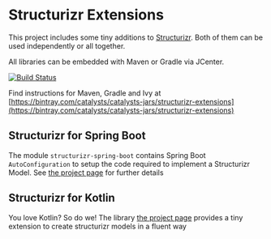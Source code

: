 # Structurizr Extensions

This project includes some tiny additions to [Structurizr](https://structurizr.com/). Both of them can be used independently
or all together.

All libraries can be embedded with Maven or Gradle via JCenter.

[![Build Status](https://travis-ci.org/Catalysts/structurizr-extensions.svg?branch=master)](https://travis-ci.org/Catalysts/structurizr-extensions)

Find instructions for Maven, Gradle and Ivy at [https://bintray.com/catalysts/catalysts-jars/structurizr-extensions](https://bintray.com/catalysts/catalysts-jars/structurizr-extensions)

## Structurizr for Spring Boot

The module `structurizr-spring-boot` contains Spring Boot `AutoConfiguration` to setup the code required to implement
a Structurizr Model. See [the project page](https://github.com/Catalysts/structurizr-extensions/tree/master/structurizr-spring-boot) for further details


## Structurizr for Kotlin

You love Kotlin? So do we! The library [the project page](https://github.com/Catalysts/structurizr-extensions/tree/master/structurizr-kotlin) provides
a tiny extension to create structurizr models in a fluent way